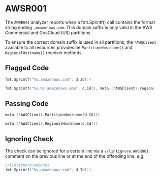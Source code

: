 # AWSR001

The `AWSR001` analyzer reports when a fmt.Sprintf() call contains the format string ending `.amazonaws.com`. This domain suffix is only valid in the AWS Commercial and GovCloud (US) partitions.

To ensure the correct domain suffix is used in all partitions, the `*AWSClient` available to all resources provides he `PartitionHostname()` and `RegionalHostname()` receiver methods.

## Flagged Code

```go
fmt.Sprintf("%s.amazonaws.com", d.Id())

fmt.Sprintf("%s.%s.amazonaws.com", d.Id(), meta.(*AWSClient).region)
```

## Passing Code

```go
meta.(*AWSClient).PartitionHostname(d.Id())

meta.(*AWSClient).RegionalHostname(d.Id())
```

## Ignoring Check

The check can be ignored for a certain line via a `//lintignore:AWSR001` comment on the previous line or at the end of the offending line, e.g.

```go
//lintignore:AWSR001
fmt.Sprintf("%s.amazonaws.com", d.Id())
```
